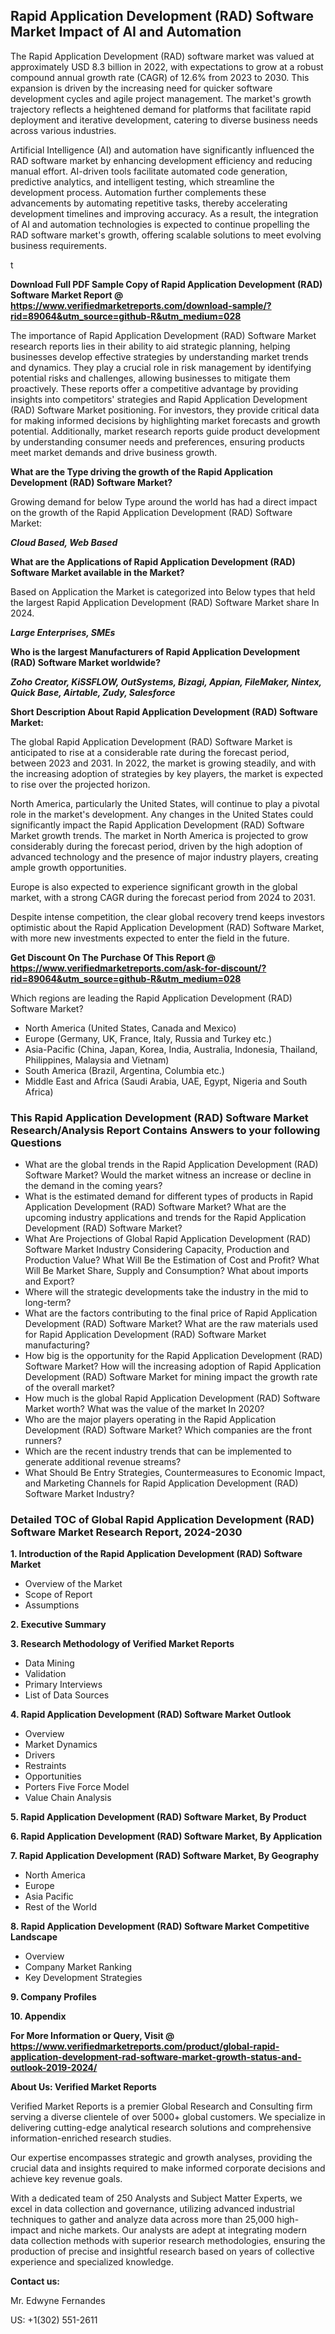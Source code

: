 <h2>Rapid Application Development (RAD) Software Market Impact of AI and Automation</h2><p>The Rapid Application Development (RAD) software market was valued at approximately USD 8.3 billion in 2022, with expectations to grow at a robust compound annual growth rate (CAGR) of 12.6% from 2023 to 2030. This expansion is driven by the increasing need for quicker software development cycles and agile project management. The market's growth trajectory reflects a heightened demand for platforms that facilitate rapid deployment and iterative development, catering to diverse business needs across various industries.</p><p>Artificial Intelligence (AI) and automation have significantly influenced the RAD software market by enhancing development efficiency and reducing manual effort. AI-driven tools facilitate automated code generation, predictive analytics, and intelligent testing, which streamline the development process. Automation further complements these advancements by automating repetitive tasks, thereby accelerating development timelines and improving accuracy. As a result, the integration of AI and automation technologies is expected to continue propelling the RAD software market's growth, offering scalable solutions to meet evolving business requirements.</p>t</p><p id="" class=""><strong>Download Full PDF Sample Copy of Rapid Application Development (RAD) Software Market Report @ <a href="https://www.verifiedmarketreports.com/download-sample/?rid=89064&utm_source=github-R&utm_medium=028" target="_blank">https://www.verifiedmarketreports.com/download-sample/?rid=89064&utm_source=github-R&utm_medium=028</a></strong></p><p>The importance of&nbsp;Rapid Application Development (RAD) Software Market research reports lies in their ability to aid strategic planning, helping businesses develop effective strategies by understanding market trends and dynamics. They play a crucial role in risk management by identifying potential risks and challenges, allowing businesses to mitigate them proactively. These reports offer a competitive advantage by providing insights into competitors' strategies and Rapid Application Development (RAD) Software Market positioning. For investors, they provide critical data for making informed decisions by highlighting market forecasts and growth potential. Additionally, market research reports guide product development by understanding consumer needs and preferences, ensuring products meet market demands and drive business growth.</p><p><strong>What are the&nbsp;Type driving the growth of the Rapid Application Development (RAD) Software Market?</strong></p><p id="" class="">Growing demand for below Type around the world has had a direct impact on the growth of the Rapid Application Development (RAD) Software Market:</p><em><strong>Cloud Based, Web Based</strong></em></p><strong>What are the&nbsp;Applications&nbsp;of Rapid Application Development (RAD) Software Market available in the Market?</strong></p><p id="" class="">Based on Application the Market is categorized into Below types that held the largest Rapid Application Development (RAD) Software Market share In 2024.</p><em><strong>Large Enterprises, SMEs</strong></em></p><strong>Who is the largest Manufacturers of Rapid Application Development (RAD) Software Market worldwide?</strong></p><p><em><strong>Zoho Creator, KiSSFLOW, OutSystems, Bizagi, Appian, FileMaker, Nintex, Quick Base, Airtable, Zudy, Salesforce</strong></em></p><p id="" class=""><strong>Short Description About Rapid Application Development (RAD) Software Market:</strong></p><p>The global Rapid Application Development (RAD) Software Market is anticipated to rise at a considerable rate during the forecast period, between 2023 and 2031. In 2022, the market is growing steadily, and with the increasing adoption of strategies by key players, the market is expected to rise over the projected horizon.</p><p>North America, particularly the United States, will continue to play a pivotal role in the market's development. Any changes in the United States could significantly impact the Rapid Application Development (RAD) Software Market growth trends. The market in North America is projected to grow considerably during the forecast period, driven by the high adoption of advanced technology and the presence of major industry players, creating ample growth opportunities.</p><p>Europe is also expected to experience significant growth in the global market, with a strong CAGR during the forecast period from 2024 to 2031.</p><p>Despite intense competition, the clear global recovery trend keeps investors optimistic about the Rapid Application Development (RAD) Software Market, with more new investments expected to enter the field in the future.</p><p id="" class=""><strong>Get Discount On The Purchase Of This Report @ <a href="https://www.verifiedmarketreports.com/ask-for-discount/?rid=89064&utm_source=github-R&utm_medium=028" target="_blank">https://www.verifiedmarketreports.com/ask-for-discount/?rid=89064&utm_source=github-R&utm_medium=028</a></strong></p>Which regions are leading the Rapid Application Development (RAD) Software Market?</p><ul><li>North America (United States, Canada and Mexico)</li><li>Europe (Germany, UK, France, Italy, Russia and Turkey etc.)</li><li>Asia-Pacific (China, Japan, Korea, India, Australia, Indonesia, Thailand, Philippines, Malaysia and Vietnam)</li><li>South America (Brazil, Argentina, Columbia etc.)</li><li>Middle East and Africa (Saudi Arabia, UAE, Egypt, Nigeria and South Africa)</li></ul><h3 id="" class="">This Rapid Application Development (RAD) Software Market Research/Analysis Report Contains Answers to your following Questions</h3><ul><li>What are the global trends in the Rapid Application Development (RAD) Software Market? Would the market witness an increase or decline in the demand in the coming years?</li><li>What is the estimated demand for different types of products in Rapid Application Development (RAD) Software Market? What are the upcoming industry applications and trends for the Rapid Application Development (RAD) Software Market?</li><li>What Are Projections of Global Rapid Application Development (RAD) Software Market Industry Considering Capacity, Production and Production Value? What Will Be the Estimation of Cost and Profit? What Will Be Market Share, Supply and Consumption? What about imports and Export?</li><li>Where will the strategic developments take the industry in the mid to long-term?</li><li>What are the factors contributing to the final price of Rapid Application Development (RAD) Software Market? What are the raw materials used for Rapid Application Development (RAD) Software Market manufacturing?</li><li>How big is the opportunity for the Rapid Application Development (RAD) Software Market? How will the increasing adoption of Rapid Application Development (RAD) Software Market for mining impact the growth rate of the overall market?</li><li>How much is the global Rapid Application Development (RAD) Software Market worth? What was the value of the market In 2020?</li><li>Who are the major players operating in the Rapid Application Development (RAD) Software Market? Which companies are the front runners?</li><li>Which are the recent industry trends that can be implemented to generate additional revenue streams?</li><li>What Should Be Entry Strategies, Countermeasures to Economic Impact, and Marketing Channels for Rapid Application Development (RAD) Software Market Industry?</li></ul><h3 id="" class="">Detailed TOC of Global Rapid Application Development (RAD) Software Market Research Report, 2024-2030</h3><p id="" class=""><strong>1. Introduction of the Rapid Application Development (RAD) Software Market</strong></p><ul><li>Overview of the Market</li><li>Scope of Report</li><li>Assumptions</li></ul><p id="" class=""><strong>2. Executive Summary</strong></p><p id="" class=""><strong>3. Research Methodology of Verified Market Reports</strong></p><ul><li>Data Mining</li><li>Validation</li><li>Primary Interviews</li><li>List of Data Sources</li></ul><p id="" class=""><strong>4. Rapid Application Development (RAD) Software Market Outlook</strong></p><ul><li>Overview</li><li>Market Dynamics</li><li>Drivers</li><li>Restraints</li><li>Opportunities</li><li>Porters Five Force Model</li><li>Value Chain Analysis</li></ul><p id="" class=""><strong>5. Rapid Application Development (RAD) Software Market, By Product</strong></p><p id="" class=""><strong>6. Rapid Application Development (RAD) Software Market, By Application</strong></p><p id="" class=""><strong>7. Rapid Application Development (RAD) Software Market, By Geography</strong></p><ul><li>North America</li><li>Europe</li><li>Asia Pacific</li><li>Rest of the World</li></ul><p id="" class=""><strong>8. Rapid Application Development (RAD) Software Market Competitive Landscape</strong></p><ul><li>Overview</li><li>Company Market Ranking</li><li>Key Development Strategies</li></ul><p id="" class=""><strong>9. Company Profiles</strong></p><p id="" class=""><strong>10. Appendix</strong></p><p id="" class=""><strong>For More Information or Query, Visit @ <a href="https://www.verifiedmarketreports.com/product/global-rapid-application-development-rad-software-market-growth-status-and-outlook-2019-2024/" target="_blank">https://www.verifiedmarketreports.com/product/global-rapid-application-development-rad-software-market-growth-status-and-outlook-2019-2024/</a></strong></p><p id="" class=""><strong>About Us: Verified Market Reports</strong></p><p id="" class="">Verified Market Reports is a premier Global Research and Consulting firm serving a diverse clientele of over 5000+ global customers. We specialize in delivering cutting-edge analytical research solutions and comprehensive information-enriched research studies.</p><p id="" class="">Our expertise encompasses strategic and growth analyses, providing the crucial data and insights required to make informed corporate decisions and achieve key revenue goals.</p><p id="" class="">With a dedicated team of 250 Analysts and Subject Matter Experts, we excel in data collection and governance, utilizing advanced industrial techniques to gather and analyze data across more than 25,000 high-impact and niche markets. Our analysts are adept at integrating modern data collection methods with superior research methodologies, ensuring the production of precise and insightful research based on years of collective experience and specialized knowledge.</p><p id="" class=""><strong>Contact us:</strong></p><p id="" class="">Mr. Edwyne Fernandes</p><p id="" class="">US: +1(302) 551-2611</p>
